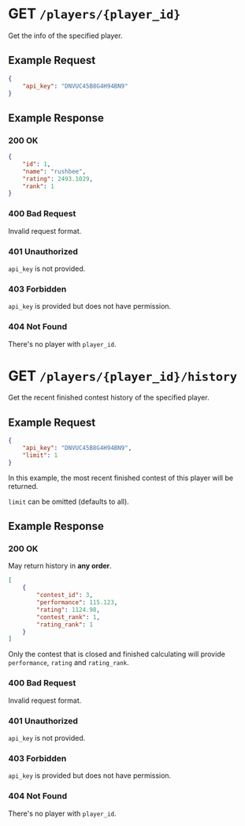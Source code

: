 # GET `/players/{player_id}`

Get the info of the specified player.

## Example Request

```json
{
    "api_key": "DNVUC45B8G4H94BN9"
}
```

## Example Response

### 200 OK

```json
{
    "id": 1,
    "name": "rushbee",
    "rating": 2493.1029,
    "rank": 1
}
```

### 400 Bad Request

Invalid request format.

### 401 Unauthorized

`api_key` is not provided.

### 403 Forbidden

`api_key` is provided but does not have permission.

### 404 Not Found

There's no player with `player_id`.



# GET `/players/{player_id}/history`

Get the recent finished contest history of the specified player.

## Example Request

```json
{
    "api_key": "DNVUC45B8G4H94BN9",
    "limit": 1
}
```

In this example, the most recent finished contest of this player will be returned.

`limit` can be omitted (defaults to all).

## Example Response

### 200 OK

May return history in **any order**.

```json
[
    {
        "contest_id": 3,
        "performance": 115.123,
        "rating": 1124.98,
        "contest_rank": 1,
        "rating_rank": 1
    }
]
```

Only the contest that is closed and finished calculating will provide `performance`, `rating` and `rating_rank`.

### 400 Bad Request

Invalid request format.

### 401 Unauthorized

`api_key` is not provided.

### 403 Forbidden

`api_key` is provided but does not have permission.

### 404 Not Found

There's no player with `player_id`.
